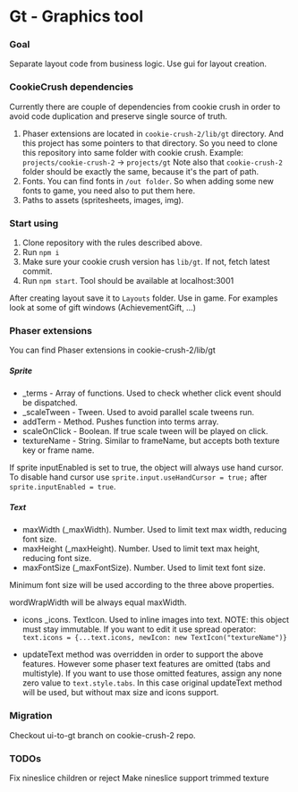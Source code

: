 # Gt - Graphics tool

### Goal
Separate layout code from business logic. Use gui for layout creation.

### CookieCrush dependencies
Currently there are couple of dependencies from cookie crush in order to avoid code duplication and
preserve single source of truth.
1. Phaser extensions are located in `cookie-crush-2/lib/gt` directory.
And this project has some pointers to that directory. So you need to clone this repository
into same folder with cookie crush. Example: `projects/cookie-crush-2` -> `projects/gt`
Note also that `cookie-crush-2` folder should be exactly the same, because it's the part of path.
2. Fonts. You can find fonts in `/out folder`. So when adding some new fonts to game, you need
also to put them here.
3. Paths to assets (spritesheets, images, img).

### Start using
1. Clone repository with the rules described above.
2. Run `npm i`
3. Make sure your cookie crush version has `lib/gt`. If not, fetch latest commit.
4. Run `npm start`. Tool should be available at localhost:3001

After creating layout save it to `Layouts` folder. Use in game. For examples look at some of
gift windows (AchievementGift, ...)

### Phaser extensions
You can find Phaser extensions in cookie-crush-2/lib/gt

##### Sprite
* _terms - Array of functions. Used to check whether click event should be dispatched.
* _scaleTween - Tween. Used to avoid parallel scale tweens run.
* addTerm - Method. Pushes function into terms array.
* scaleOnClick - Boolean. If true scale tween will be played on click.
* textureName - String. Similar to frameName, but accepts both texture key or frame name.

If sprite inputEnabled is set to true, the object will always use hand cursor.
To disable hand cursor use `sprite.input.useHandCursor = true;﻿` after `sprite.inputEnabled = true`.

##### Text
* maxWidth (_maxWidth). Number. Used to limit text max width, reducing font size.
* maxHeight (_maxHeight). Number. Used to limit text max height, reducing font size.
* maxFontSize (_maxFontSize). Number. Used to limit text font size.

Minimum font size will be used according to the three above properties.

wordWrapWidth will be always equal maxWidth.

* icons _icons. TextIcon. Used to inline images into text. 
NOTE: this object must stay immutable. 
If you want to edit it use spread operator: `text.icons = {...text.icons, newIcon: new TextIcon("textureName")}`

* updateText method was overridden in order to support the above features.
However some phaser text features are omitted (tabs and multistyle).
If you want to use those omitted features, assign any none zero value to `text.style.tabs`.
In this case original updateText method will be used, but without max size and icons support.


### Migration
Checkout ui-to-gt branch on cookie-crush-2 repo.

### TODOs
Fix nineslice children or reject
Make nineslice support trimmed texture
